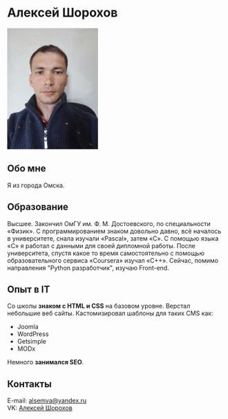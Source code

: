 # Алексей Шорохов
![](img/alexey-shorokhov.jpg)
## Обо мне
Я из города Омска.
## Образование
Высшее. Закончил ОмГУ им. Ф. М. Достоевского, по специальности «Физик». С программированием знаком довольно давно, всё началось в университете, снала изучали «Pascal», затем «C». С помощью языка «C» я работал с данными для своей дипломной работы. После университета, спустя какое то время самостоятельно с помощью образовательного сервиса «Coursera» изучал «C++». Сейчас, помимо направления "Python разработчик", изучаю Front-end.
## Опыт в IT
Со школы **знаком с HTML и CSS** на базовом уровне. Верстал небольшие веб сайты. Кастомизировал шаблоны для таких CMS как: 
* Joomla
* WordPress
* Getsimple
* MODx
 
Немного **занимался SEO**.
## Контакты
E-mail: alsemva@yandex.ru\
VK: [Алексей Шорохов](https://vk.com/alex611)

